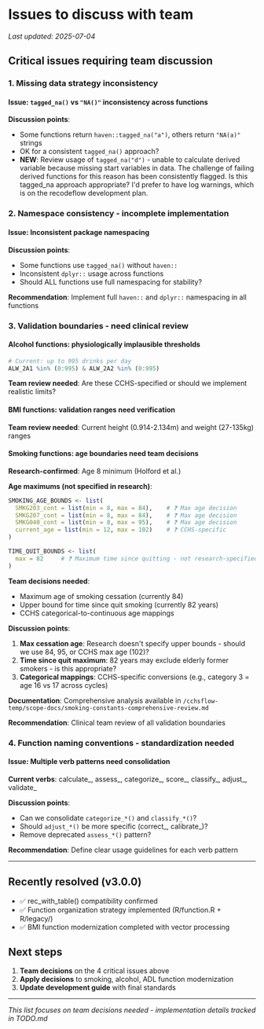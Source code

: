 # Issues to discuss with team

*Last updated: 2025-07-04*

## Critical issues requiring team discussion

### 1. Missing data strategy inconsistency

#### Issue: `tagged_na()` vs `"NA()"` inconsistency across functions
**Discussion points**:
- Some functions return `haven::tagged_na("a")`, others return `"NA(a)"` strings
- OK for a consistent `tagged_na()` approach?
- **NEW**: Review usage of `tagged_na("d")` - unable to calculate derived variable because missing start variables in data. The challenge of failing derived functions for this reason has been consistently flagged. Is this tagged_na approach appropriate? I'd prefer to have log warnings, which is on the recodeflow development plan.

### 2. Namespace consistency - incomplete implementation

#### Issue: Inconsistent package namespacing
**Discussion points**:
- Some functions use `tagged_na()` without `haven::`
- Inconsistent `dplyr::` usage across functions
- Should ALL functions use full namespacing for stability?

**Recommendation**: Implement full `haven::` and `dplyr::` namespacing in all functions

### 3. Validation boundaries - need clinical review

#### Alcohol functions: physiologically implausible thresholds
```r
# Current: up to 995 drinks per day
ALW_2A1 %in% (0:995) & ALW_2A2 %in% (0:995)
```
**Team review needed**: Are these CCHS-specified or should we implement realistic limits?

#### BMI functions: validation ranges need verification
**Team review needed**: Current height (0.914-2.134m) and weight (27-135kg) ranges

#### Smoking functions: age boundaries need team decisions
**Research-confirmed**: Age 8 minimum (Holford et al.)

**Age maximums (not specified in research)**:
```r
SMOKING_AGE_BOUNDS <- list(
  SMKG203_cont = list(min = 8, max = 84),    # ❓ Max age decision
  SMKG207_cont = list(min = 8, max = 84),    # ❓ Max age decision  
  SMKG040_cont = list(min = 8, max = 95),    # ❓ Max age decision
  current_age = list(min = 12, max = 102)    # ❓ CCHS-specific
)

TIME_QUIT_BOUNDS <- list(
  max = 82     # ❓ Maximum time since quitting - not research-specified
)
```

**Team decisions needed**: 
- Maximum age of smoking cessation (currently 84)
- Upper bound for time since quit smoking (currently 82 years)
- CCHS categorical-to-continuous age mappings

**Discussion points**:
1. **Max cessation age**: Research doesn't specify upper bounds - should we use 84, 95, or CCHS max age (102)?
2. **Time since quit maximum**: 82 years may exclude elderly former smokers - is this appropriate?
3. **Categorical mappings**: CCHS-specific conversions (e.g., category 3 = age 16 vs 17 across cycles)

**Documentation**: Comprehensive analysis available in `/cchsflow-temp/scope-docs/smoking-constants-comprehensive-review.md`

**Recommendation**: Clinical team review of all validation boundaries

### 4. Function naming conventions - standardization needed

#### Issue: Multiple verb patterns need consolidation
**Current verbs**: calculate_, assess_, categorize_, score_, classify_, adjust_, validate_

**Discussion points**:
- Can we consolidate `categorize_*()` and `classify_*()`?
- Should `adjust_*()` be more specific (correct_, calibrate_)?
- Remove deprecated `assess_*()` pattern?

**Recommendation**: Define clear usage guidelines for each verb pattern

---

## Recently resolved (v3.0.0)

- ✅ rec_with_table() compatibility confirmed
- ✅ Function organization strategy implemented (R/function.R + R/legacy/)
- ✅ BMI function modernization completed with vector processing

## Next steps

1. **Team decisions** on the 4 critical issues above
2. **Apply decisions** to smoking, alcohol, ADL function modernization
3. **Update development guide** with final standards

---

*This list focuses on team decisions needed - implementation details tracked in TODO.md*